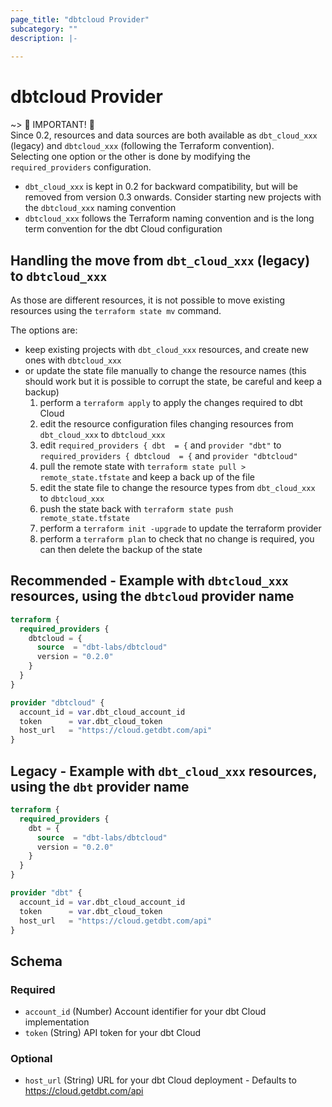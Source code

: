 ```yaml
---
page_title: "dbtcloud Provider"
subcategory: ""
description: |-
  
---
```


# dbtcloud Provider

~> 🚧 IMPORTANT! 🚧  
Since 0.2, resources and data sources are both available as `dbt_cloud_xxx` (legacy) and `dbtcloud_xxx` (following the Terraform convention).  
Selecting one option or the other  is done by modifying the `required_providers` configuration.

- `dbt_cloud_xxx` is kept in 0.2 for backward compatibility, but will be removed from version 0.3 onwards. Consider starting new projects with the `dbtcloud_xxx` naming convention 
- `dbtcloud_xxx` follows the Terraform naming convention and is the long term convention for the dbt Cloud configuration

## Handling the move from `dbt_cloud_xxx` (legacy) to `dbtcloud_xxx`

As those are different resources, it is not possible to move existing resources using the `terraform state mv` command.

The options are:

- keep existing projects with `dbt_cloud_xxx` resources, and create new ones with `dbtcloud_xxx`
- or update the state file manually to change the resource names (this should work but it is possible to corrupt the state, be careful and keep a backup)
  1. perform a `terraform apply` to apply the changes required to dbt Cloud
  1. edit the resource configuration files changing resources from `dbt_cloud_xxx` to `dbtcloud_xxx`
  1. edit `required_providers { dbt  = {` and `provider "dbt"` to `required_providers { dbtcloud  = {` and `provider "dbtcloud"`
  1. pull the remote state with `terraform state pull > remote_state.tfstate` and keep a back up of the file
  1. edit the state file to change the resource types from `dbt_cloud_xxx` to `dbtcloud_xxx`
  1. push the state back with `terraform state push remote_state.tfstate`
  1. perform a `terraform init -upgrade` to update the terraform provider
  1. perform a `terraform plan` to check that no change is required, you can then delete the backup of the state



## Recommended - Example with ``dbtcloud_xxx`` resources, using the `dbtcloud` provider name

```terraform
terraform {
  required_providers {
    dbtcloud = {
      source  = "dbt-labs/dbtcloud"
      version = "0.2.0"
    }
  }
}

provider "dbtcloud" {
  account_id = var.dbt_cloud_account_id
  token      = var.dbt_cloud_token
  host_url   = "https://cloud.getdbt.com/api"
}
```

## Legacy - Example with `dbt_cloud_xxx` resources, using the `dbt` provider name

```terraform
terraform {
  required_providers {
    dbt = {
      source  = "dbt-labs/dbtcloud"
      version = "0.2.0"
    }
  }
}

provider "dbt" {
  account_id = var.dbt_cloud_account_id
  token      = var.dbt_cloud_token
  host_url   = "https://cloud.getdbt.com/api"
}
```

<!-- schema generated by tfplugindocs -->
## Schema

### Required

- `account_id` (Number) Account identifier for your dbt Cloud implementation
- `token` (String) API token for your dbt Cloud

### Optional

- `host_url` (String) URL for your dbt Cloud deployment - Defaults to https://cloud.getdbt.com/api